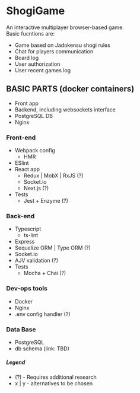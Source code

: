 # ShogiGame
An interactive multiplayer browser-based game.  
Basic fucntions are:
* Game based on Jadokensu shogi rules
* Chat for players communication
* Board log
* User authorization
* User recent games log


## BASIC PARTS (docker containers)
* Front app
* Backend, including websockets interface
* PostgreSQL DB
* Nginx

### Front-end
* Webpack config
    * HMR
* ESlint
* React app
    * Redux | MobX | RxJS (?)
    * Socket.io
    * Next.js (?)
* Tests
    * Jest + Enzyme (?)

### Back-end
* Typescript
    * ts-lint
* Express
* Sequelize ORM | Type ORM (?)
* Socket.io
* AJV validation (?)
* Tests
    * Mocha + Chai (?)

### Dev-ops tools
* Docker
* Nginx
* .env config handler (?)

### Data Base
* PostgreSQL
* db schema (link: TBD)

##### Legend
* (?) - Requires additional research
* x | y - alternatives to be chosen
